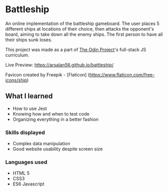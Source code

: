 # Battleship

An online implementation of the battleship gameboard. The user places 5 different ships at locations of their choice, then attacks the opponent's board, aiming to take down all the enemy ships. The first person to have all their ships sunk loses.

This project was made as a part of [The Odin Project](https://www.theodinproject.com/)'s full-stack JS curriculum.

Live Preview: https://arsalan56.github.io/battleship/

Favicon created by Freepik - [Flaticon] (https://www.flaticon.com/free-icons/ship)

## What I learned

-   How to use Jest
-   Knowing how and when to test code
-   Organizing everything in a better fashion

### Skills displayed

-   Complex data manipulation
-   Good website usability despite screen size

### Languages used

-   HTML 5
-   CSS3
-   ES6 Javascript
